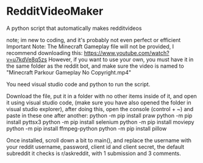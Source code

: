 # RedditVideoMaker
A python script that automatically makes redditvideos

note; im new to coding, and it's probably not even perfect or efficient
Important Note: The Minecraft Gameplay file will not be provided, I recommend downloading this: https://www.youtube.com/watch?v=u7kdVe8q5zs
However, if you want to use your own, you must have it in the same folder as the reddit bot, and make sure the video is named to "Minecraft Parkour Gameplay No Copyright.mp4"

You need visual studio code and python to run the script.

Download the file, put it in a folder with no other items inside of it, and open it using visual studio code, (make sure you have also opened the folder in visual studio explorer), after doing this, open the console (control + ~) and paste in these one after another:
python -m pip install praw
python -m pip install pyttsx3
python -m pip install selenium
python -m pip install moviepy
python -m pip install ffmpeg-python
python -m pip install pillow

Once installed, scroll down a bit to main(), and replace the username with your reddit username, password, client id and client secret, the default subreddit it checks is r/askreddit, with 1 submission and 3 comments.
